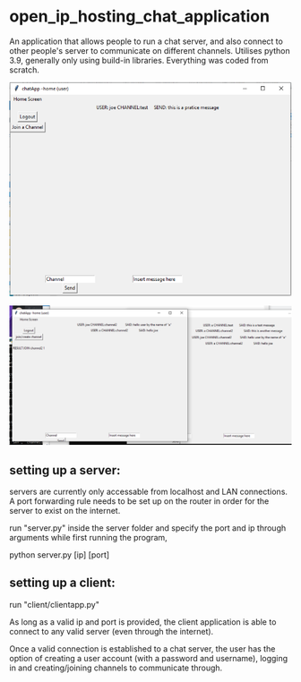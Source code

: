 # open_ip_hosting_chat_application
An application that allows people to run a chat server, and also connect to other people's server to communicate on different channels. Utilises python 3.9, generally only using build-in libraries. Everything was coded from scratch.

![demo home](https://github.com/DanielStoi/open_ip_hosting_chat_application/blob/main/demo/user%20home.PNG)

![demo home](https://github.com/DanielStoi/open_ip_hosting_chat_application/blob/main/demo/multiple_user_demo.PNG)
## setting up a server: 
servers are currently only accessable from localhost and LAN connections. A port forwarding rule needs to be set up on the router in order for the server to exist on the internet. 

run "server.py" inside the server folder and specify the port and ip through arguments while first running the program, 

python server.py [ip] [port] 

## setting up a client:
run "client/clientapp.py"

As long as a valid ip and port is provided, the client application is able to connect to any valid server (even through the internet).

Once a valid connection is established to a chat server, the user has the option of creating a user account (with a password and username), logging in and creating/joining channels to communicate through.

